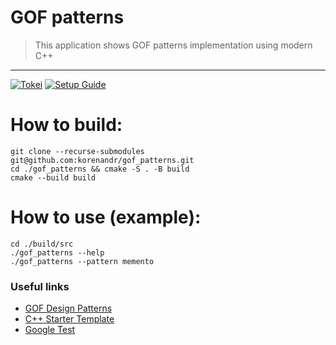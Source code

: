 # GOF patterns
> This application shows GOF patterns implementation using modern C++
<hr>

[![Tokei](https://tokei.rs/b1/github/korenandr/gof_patterns)](https://github.com/Aaronepower/tokei)
[![Setup Guide](https://img.shields.io/badge/cmake%20guide-wiki-blue.svg?style=flat)](https://github.com/korenandr/gof_patterns/wiki)

# How to build:
```
git clone --recurse-submodules git@github.com:korenandr/gof_patterns.git
cd ./gof_patterns && cmake -S . -B build
cmake --build build
```

# How to use (example):
```
cd ./build/src
./gof_patterns --help
./gof_patterns --pattern memento
```

### Useful links

* [GOF Design Patterns](https://refactoring.guru/design-patterns)
* [C++ Starter Template](https://github.com/cpp-best-practices/gui_starter_template)
* [Google Test](https://github.com/google/googletest/blob/main/docs/primer.md)
